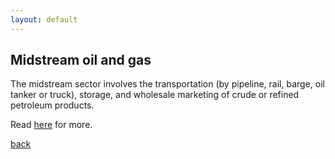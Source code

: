 ```yaml
---
layout: default
---
```


## Midstream oil and gas

The midstream sector involves the transportation (by pipeline, rail, barge, oil tanker or truck), storage, and wholesale marketing of crude or refined petroleum products.

Read [here](https://en.wikipedia.org/wiki/Midstream) for more.


[back](./)
